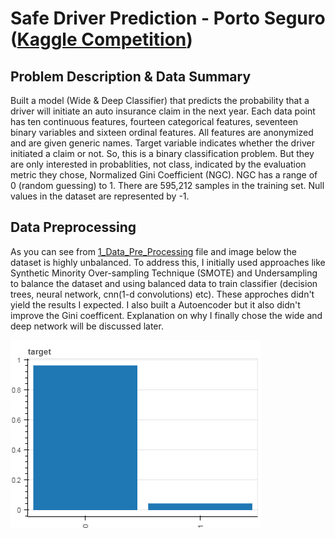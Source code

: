 # Safe Driver Prediction - Porto Seguro ([Kaggle Competition](https://www.kaggle.com/c/porto-seguro-safe-driver-prediction))

## Problem Description & Data Summary
Built a model (Wide & Deep Classifier) that predicts the probability that a driver will initiate an auto insurance claim in the next year. Each data point has ten continuous features, fourteen categorical features, seventeen binary variables and sixteen ordinal features. All features are anonymized and are given generic names. Target variable indicates whether the driver initiated a claim or not. So, this is a binary classification problem. But they are only interested in probablities, not class, indicated by the evaluation metric they chose, Normalized Gini Coefficient (NGC). NGC has a range of 0 (random guessing) to 1. There are 595,212 samples in the training set. Null values in the dataset are represented by -1.

## Data Preprocessing
As you can see from [1_Data_Pre_Processing](https://github.com/suji0131/Porto_Seguro_Classification/blob/master/1_Data_Pre_Processing.ipynb) file and image below the dataset is highly unbalanced. To address this, I initially used approaches like Synthetic Minority Over-sampling Technique (SMOTE) and Undersampling to balance the dataset and using balanced data to train classifier (decision trees, neural network, cnn(1-d convolutions) etc). These approches didn't yield the results I expected. I also built a Autoencoder but it also didn't improve the Gini coefficent. Explanation on why I finally chose the wide and deep network will be discussed later.

![Data Distribution](https://github.com/suji0131/Porto_Seguro_Classification/blob/master/Pre_processing_plots/Step%203.png)




